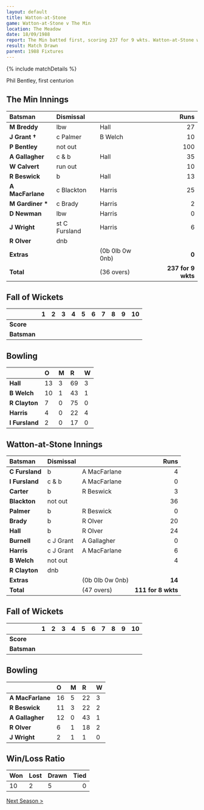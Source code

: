 ```yaml
---
layout: default
title: Watton-at-Stone
game: Watton-at-Stone v The Min
location: The Meadow
date: 18/09/1988
report: The Min batted first, scoring 237 for 9 wkts. Watton-at-Stone were 111 for 8 wkts when time ran out
result: Match Drawn
parent: 1988 Fixtures
---
```


{% include matchDetails %}

Phil Bentley, first centurion

## The Min Innings

| Batsman | Dismissal |  | Runs |
|:---|:---|---|---:|
| **M Breddy** | lbw| Hall | 27 |
| **J Grant &#8224;** | c Palmer | B Welch | 10 |
| **P Bentley** | not out |  | 100 |
| **A Gallagher** | c & b | Hall | 35 |
| **W Calvert** | run out |  | 10 |
| **R Beswick** | b | Hall | 13 |
| **A MacFarlane** | c Blackton | Harris | 25 |
| **M Gardiner &#42;** | c Brady | Harris | 2 |
| **D Newman** | lbw | Harris | 0 |
| **J Wright** | st C Fursland | Harris | 6 |
| **R Olver** | dnb |  |  |
| **Extras** | | (0b 0lb 0w 0nb) | **0** |
| **Total** | | (36 overs) | **237 for 9 wkts** |

## Fall of Wickets

| | 1 | 2 | 3 | 4 | 5 | 6 | 7 | 8 | 9 | 10 |
|---|:---:|:---:|:---:|:---:|:---:|:---:|:---:|:---:|:---:|:---:|
| **Score** |  |  |  |  |  |  |  |  |  |  |
| **Batsman** |  |  |  |  |  |  |  |  |  |  |

## Bowling

| | O | M | R | W |
|---|:---|:---|:---|:---|
| **Hall** | 13 | 3 | 69 | 3 |
| **B Welch** | 10 | 1 | 43 | 1 |
| **R Clayton** | 7 | 0 | 75 | 0 |
| **Harris** | 4 | 0 | 22 | 4 |
| **I Fursland** | 2 | 0 | 17 | 0 |

## Watton-at-Stone Innings

| Batsman | Dismissal |  | Runs |
|:---|:---|---|---:|
| **C Fursland** | b | A MacFarlane | 4 |
| **I Fursland** | c & b | A MacFarlane | 0 |
| **Carter** | b |R Beswick | 3 |
| **Blackton** | not out |  | 36 |
| **Palmer** | b | R Beswick | 0 |
| **Brady** | b | R Olver | 20 |
| **Hall** | b | R Olver | 24 |
| **Burnell** | c J Grant | A Gallagher | 0 |
| **Harris** | c J Grant | A MacFarlane | 6 |
| **B Welch** | not out |  | 4 |
| **R Clayton** | dnb |  |  |
| **Extras** | | (0b 0lb 0w 0nb) | **14** |
| **Total** | | (47 overs) | **111 for 8 wkts** |

## Fall of Wickets

| | 1 | 2 | 3 | 4 | 5 | 6 | 7 | 8 | 9 | 10 |
|---|:---:|:---:|:---:|:---:|:---:|:---:|:---:|:---:|:---:|:---:|
| **Score** |  |  |  |  |  |  |  |  |  |  |
| **Batsman** |  |  |  |  |  |  |  |  |  |  |

## Bowling

| | O | M | R | W |
|---|:---|:---|:---|:---|
| **A MacFarlane** | 16 | 5 | 22 | 3 |
| **R Beswick** | 11 | 3 | 22 | 2 |
| **A Gallagher** | 12 | 0 | 43 | 1 |
| **R Olver** | 6 | 1 | 18 | 2 |
| **J Wright** | 2 | 1 | 1 | 0 |

## Win/Loss Ratio

| Won | Lost | Drawn | Tied |
|:---|:---|:---|---:|
| 10 | 2 | 5 | 0 |

[Next Season >](1989)